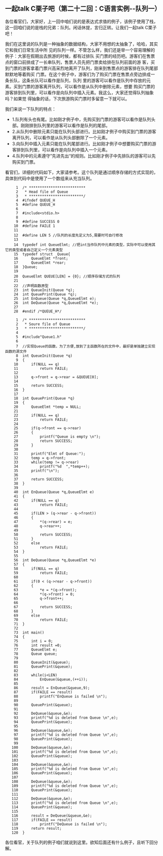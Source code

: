 ## 一起talk C栗子吧（第二十二回：C语言实例--队列一）

各位看官们，大家好，上一回中咱们说的是表达式求值的例子，该例子使用了栈，这一回咱们说的是栈的兄弟：队列。闲话休提，言归正转。让我们一起talk C栗子吧！ 

我们在这里说的队列是一种抽象的数据结构，大家不用想的太抽象了，哈哈，其实它和我们日常生活中所
见的队列一样。不管怎么样，我们还是举一个容易理解的例子：大家在假期出去旅游的时候，都有过排队
买门票的经历吧。游客们在售票点的窗口前排成了一长串队列，售票人员先把门票卖给排在队列前面的游
客，买到门票的游客拿着门票兴高采烈地离开了队列，刚来到售票点的游客排在队列尾部默默地等着购买
门票。在这个例子中，游客们为了购买门票在售票点旁边排成一条长队，这条长队可以看作是队列，队列
里的游客可以看作是队列中存放的元素。买到门票的游客离开队列，可以看作是从队列中删除元素，想要
购买门票的游客排到队列里，可以看作是向队列中插入元素。我这么，大家还觉得队列抽象吗？如果觉
得抽象的话，下次旅游购买门票时多留意一下就可以。

我们来说一下队列的特点：
- 1.队列有头也有尾。比如刚才例子中，先购买到门票的游客可以看作是队列头部。刚刚排到队列里的游客可以看作是队列的尾部。
- 2.从队列中删除元素只能在队列头部进行。比如刚才例子中购买到门票的游客离开队列，可以看作是从队列头部删除了一个元素。
- 3.向队列中插入元素只能在队列尾部进行。比如刚才例子中想要购买门票的游客排到队列里，可以看作是向队列中插入一个元素。
- 4.队列中的元素遵守”先进先出“的规则。比如刚才例子中先排队的游客可以先购买到门票。

看官们，详细的代码如下，大家请参考。这个队列是通过顺序存储的方式实现的，具体到代码中是使用了一个数组来从充当队列。
```
     1	/* **************************
     2	 * Head file of Queue
     3	 * *************************/
     4	#ifndef QUEUE_H
     5	#define QUEUE_H
     6	
     7	#include<stdio.h>
     8	
     9	#define SUCCESS 0
    10	#define FAILE 1
    11	
    12	#define LEN 5 //队列的长度先定义为5,需要时可自行修改 
    13	
    14	typedef int QueueElmt; //把int当作队列中元素的类型，实际中可以使用其它的类型或者自己定义一个元素类型
    15	typedef struct _Queue{
    16		QueueElmt *front;
    17		QueueElmt *rear;
    18	}Queue;
    19	
    20	QueueElmt QUEUE[LEN] = {0}; //顺序存储方式的队列
    21	
    22	//声明函数原型
    23	int QueueInit(Queue *q);
    24	int QueuePrint(Queue *q);
    25	int EnQueue(Queue *q,QueueElmt e);
    26	int DeQueue(Queue *q,QueueElmt *e);
    27	
    28	#endif /*QUEUE_H*/
```
```
     1	/* **************************
     2	 * Soure file of Queue 
     3	 * *************************/
     4	
     5	#include"Queue1.h"
     6	
     7	//实现Queue的函数，为了方便,放到了主函数所在的文件中，最好是单独建立实现函数的源文件
     8	int QueueInit(Queue *q)
     9	{
    10		if(NULL == q)
    11			return FAILE;
    12	
    13		q->front = q->rear = &QUEUE[0];
    14	
    15		return SUCCESS;
    16	}
    17	
    18	int QueuePrint(Queue *q)
    19	{
    20		QueueElmt *temp = NULL;
    21	
    22		if(NULL == q)
    23			return FAILE;
    24	
    25		if(q->front == q->rear)
    26		{
    27			printf("Queue is empty \n");
    28			return SUCCESS;
    29		}
    30	
    31		printf("Elmt of Queue:");
    32		temp = q->front;
    33		while(temp != q->rear)
    34			printf("%d  ",*temp++);
    35		printf("\n");
    36	
    37		return SUCCESS;
    38	}
    39	
    40	int EnQueue(Queue *q,QueueElmt e)
    41	{
    42		if(NULL == q)
    43			return FAILE;
    44	
    45		if(LEN > (q->rear - q->front))
    46		{
    47			*(q->rear) = e;
    48			q->rear++;
    49	
    50			return SUCCESS;
    51		}
    52		else
    53			return FAILE;
    54	}
    55	
    56	int DeQueue(Queue *q,QueueElmt *e)
    57	{
    58		if(NULL == q)
    59			return FAILE;
    60	
    61		if(0 < (q->rear - q->front))
    62		{
    63			*e = *(q->front);
    64			*(q->front) = 0;
    65			q->front++;
    66	
    67			return SUCCESS;
    68		}
    69		else
    70			return FAILE;
    71	}
    72	
    73	int main()
    74	{
    75		int i = 0;
    76		int result =0;
    77		QueueElmt e;
    78		Queue queue;
    79	
    80		QueueInit(&queue);
    81		QueuePrint(&queue);
    82	
    83		while(i<LEN)
    84			EnQueue(&queue,(++i));
    85	
    86		result = EnQueue(&queue,9);
    87		if(FAILE == result)
    88			printf("EnQueue is failed \n");
    89	
    90		QueuePrint(&queue);
    91	
    92		DeQueue(&queue,&e);
    93		printf("%d is deleted from Queue \n",e);
    94		QueuePrint(&queue);
    95	
    96		DeQueue(&queue,&e);
    97		printf("%d is deleted from Queue \n",e);
    98		QueuePrint(&queue);
    99	
   100		DeQueue(&queue,&e);
   101		printf("%d is deleted from Queue \n",e);
   102		QueuePrint(&queue);
   103	
   104		DeQueue(&queue,&e);
   105		printf("%d is deleted from Queue \n",e);
   106		QueuePrint(&queue);
   107	
   108		DeQueue(&queue,&e);
   109		printf("%d is deleted from Queue \n",e);
   110		QueuePrint(&queue);
   111	
   112		DeQueue(&queue,&e);
   113		printf("%d is deleted from Queue \n",e);
   114		QueuePrint(&queue);
   115	
   116		result = DeQueue(&queue,&e);
   117		if(FAILE == result)
   118			printf("DeQueue is failed \n");
   119		return result;
   120	}
```
各位看官，关于队列的例子咱们就说到这里。欲知后面还有什么例子，且听下回分解。
